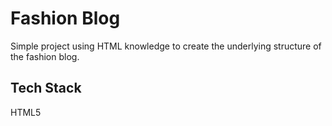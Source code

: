
# Fashion Blog

Simple project using HTML knowledge to create the underlying structure of the fashion blog.
## Tech Stack

HTML5

